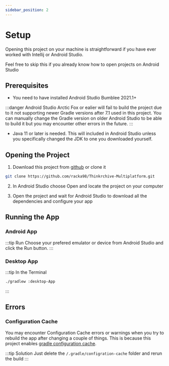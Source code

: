 ```yaml
---
sidebar_position: 2
---
```


# Setup

Opening this project on your machine is straightforward if you have ever worked with Intellij or Android Studio.

Feel free to skip this if you already know how to open projects on Android Studio

## Prerequisites

- You need to have installed Android Studio Bumblee 2021.1+

:::danger
Android Studio Arctic Fox or ealier will fail to build the project due to it not supporting newer Gradle versions after 7.1 used in this project. You can manually change the Gradle version on older Android Studio to be able to build it but you may encounter other errors in the future.
:::

- Java 11 or later is needed. This will included in Android Studio unless you specifically changed the JDK to one you downloaded yourself.

## Opening the Project

1. Download this project from [github](https://github.com/racka98/Thinkrchive-Multiplatform) or clone it

```bash
git clone https://github.com/racka98/Thinkrchive-Multiplatform.git
```

2. In Android Studio choose Open and locate the project on your computer

3. Open the project and wait for Android Studio to download all the dependencies and configure your app

## Running the App

### Android App

:::tip Run
Choose your prefered emulator or device from Android Studio and click the Run button.
:::

### Desktop App

:::tip In the Terminal

```bash
./gradlew :desktop-App
```

:::

## Errors

### Configuration Cache

You may encounter Configuration Cache errors or warnings when you try to rebuild the app after changing a couple of things. This is because this project enables [gradle configuration cache](https://docs.gradle.org/current/userguide/configuration_cache.html).

:::tip Solution
Just delete the `/.gradle/configration-cache` folder and rerun the build
:::
